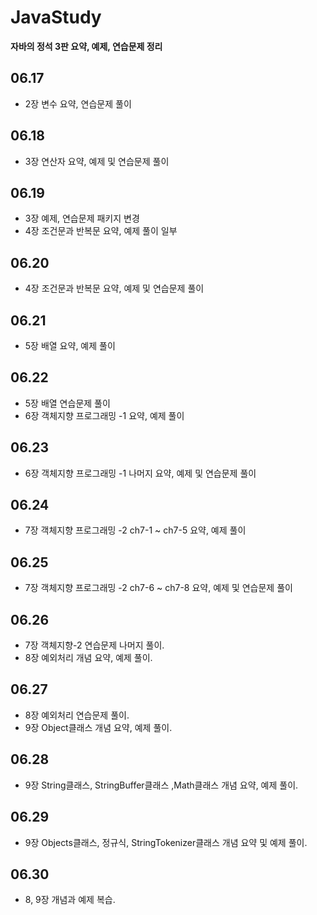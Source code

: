 # JavaStudy
<strong>자바의 정석 3판 요약, 예제, 연습문제 정리</strong>

## 06.17
- 2장 변수 요약, 연습문제 풀이

## 06.18 
- 3장 연산자 요약, 예제 및 연습문제 풀이

## 06.19
- 3장 예제, 연습문제 패키지 변경
- 4장 조건문과 반복문 요약, 예제 풀이 일부

## 06.20
- 4장 조건문과 반복문 요약, 예제 및 연습문제 풀이

## 06.21
- 5장 배열 요약, 예제 풀이

## 06.22
- 5장 배열 연습문제 풀이
- 6장 객체지향 프로그래밍 -1 요약, 예제 풀이

## 06.23
- 6장 객체지향 프로그래밍 -1 나머지 요약, 예제 및 연습문제 풀이

## 06.24
- 7장 객체지향 프로그래밍 -2 ch7-1 ~ ch7-5 요약, 예제 풀이

## 06.25
- 7장 객체지향 프로그래밍 -2 ch7-6 ~ ch7-8 요약, 예제 및 연습문제 풀이

## 06.26
- 7장 객체지향-2 연습문제 나머지 풀이.
- 8장 예외처리 개념 요약, 예제 풀이.

## 06.27
- 8장 예외처리 연습문제 풀이.
- 9장 Object클래스 개념 요약, 예제 풀이.

## 06.28
- 9장 String클래스, StringBuffer클래스 ,Math클래스 개념 요약, 예제 풀이.

## 06.29
- 9장 Objects클래스, 정규식, StringTokenizer클래스 개념 요약 및 예제 풀이.

## 06.30
- 8, 9장 개념과 예제 복습.